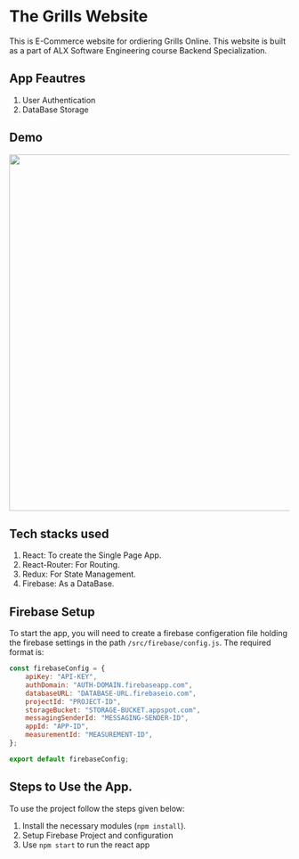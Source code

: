 # The Grills Website

This is E-Commerce website for ordiering Grills Online. This website is built as a part of ALX Software Engineering course Backend Specialization. 


## App Feautres

1. User Authentication
2. DataBase Storage

## Demo

<div align="center">
    <img src="./readme_img/demo.gif" style="width: 640px" />
</div>


## Tech stacks used

1. React: To create the Single Page App.
2. React-Router: For Routing.
3. Redux: For State Management.
4. Firebase: As a DataBase.

## Firebase Setup

To start the app, you will need to create a firebase configeration file holding the firebase settings in the path `/src/firebase/config.js`. The required format is:

```javascript
const firebaseConfig = {
	apiKey: "API-KEY",
	authDomain: "AUTH-DOMAIN.firebaseapp.com",
	databaseURL: "DATABASE-URL.firebaseio.com",
	projectId: "PROJECT-ID",
	storageBucket: "STORAGE-BUCKET.appspot.com",
	messagingSenderId: "MESSAGING-SENDER-ID",
	appId: "APP-ID",
	measurementId: "MEASUREMENT-ID",
};

export default firebaseConfig;
```

## Steps to Use the App.

To use the project follow the steps given below:

1. Install the necessary modules (`npm install`).
2. Setup Firebase Project and configuration
3. Use `npm start` to run the react app

